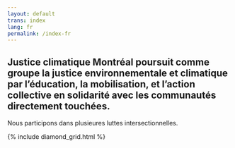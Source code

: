 ```yaml
---
layout: default
trans: index
lang: fr
permalink: /index-fr
---
```

## Justice climatique Montréal poursuit comme groupe la justice environnementale et climatique par l’éducation, la mobilisation, et l’action collective en solidarité avec les communautés directement touchées.

Nous participons dans plusieures luttes intersectionnelles.

{% include diamond_grid.html %}
